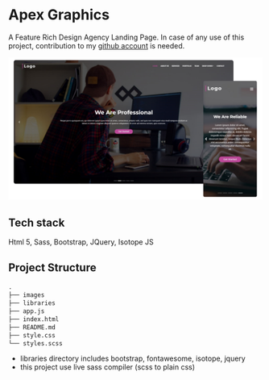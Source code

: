 # Apex Graphics

A Feature Rich Design Agency Landing Page. In case of any use of this project, contribution to my [github account](https://github.com/farhad-gh-dev) is needed.

![enter image description here](https://raw.githubusercontent.com/farhad-gh-dev/apex-graphics/master/images/screenshot.png)

## Tech stack

Html 5, Sass, Bootstrap, JQuery, Isotope JS

## Project Structure

    .
    ├── images
    ├── libraries
    ├── app.js
    ├── index.html
    ├── README.md
    ├── style.css
    └── styles.scss

- libraries directory includes bootstrap, fontawesome, isotope, jquery
- this project use live sass compiler (scss to plain css)
